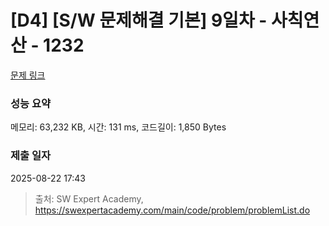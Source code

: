 # [D4] [S/W 문제해결 기본] 9일차 - 사칙연산 - 1232 

[문제 링크](https://swexpertacademy.com/main/code/problem/problemDetail.do?contestProbId=AV141J8KAIcCFAYD) 

### 성능 요약

메모리: 63,232 KB, 시간: 131 ms, 코드길이: 1,850 Bytes

### 제출 일자

2025-08-22 17:43



> 출처: SW Expert Academy, https://swexpertacademy.com/main/code/problem/problemList.do